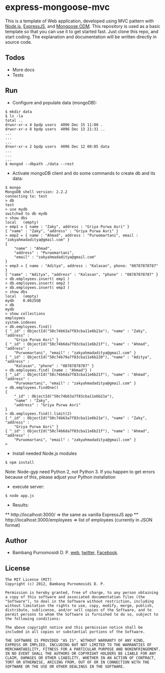 express-mongoose-mvc
====================

This is a template of Web application, developed using MVC pattern with [Node.js](http://nodejs.org), [ExpressJS](http://expressjs.com), and [Mongoose ODM](http://mongoosejs.com). This repository is used as a basic template so that you can use it to get started fast. Just clone this repo, and start coding. The explanation and documentation will be written directly in source code. 

Todos
-----
* More docs 
* Tests

Run
---

* Configure and populate data (mongoDB):

~~~
$ mkdir data
$ ls -la
total ..
drwxr-xr-x 4 bpdp users  4096 Dec 15 11:00 .
drwxr-xr-x 8 bpdp users  4096 Dec 13 21:31 ..
...
...
...
drwxr-xr-x 2 bpdp users  4096 Dec 12 08:05 data
...
...
...
$ mongod --dbpath ./data --rest
~~~

* Activate mongoDB client and do some commands to create db and its data:

~~~
$ mongo
MongoDB shell version: 2.2.2
connecting to: test
> db
test
> use mydb
switched to db mydb
> show dbs
local	(empty)
> emp1 = { name : "Zaky", address : "Griya Purwa Asri" }
{ "name" : "Zaky", "address" : "Griya Purwa Asri" }
> emp2 = { name : "Ahmad", address : "Purwomartani", email : "zakyahmadaditya@gmail.com" }
{
	"name" : "Ahmad",
	"address" : "Purwomartani",
	"email" : "zakyahmadaditya@gmail.com"
}
> emp3 = { name : "Aditya", address : "Kalasan", phone: "08787878787" }
{ "name" : "Aditya", "address" : "Kalasan", "phone" : "08787878787" }
> db.employees.insert( emp1 )
> db.employees.insert( emp2 )
> db.employees.insert( emp3 )
> show dbs
local	(empty)
mydb	0.0625GB
> db
mydb
> show collections
employees
system.indexes
> db.employees.find()
{ "_id" : ObjectId("50c74b63a7f83cba11e6b21e"), "name" : "Zaky", "address" : 
	"Griya Purwa Asri" }
{ "_id" : ObjectId("50c74b6da7f83cba11e6b21f"), "name" : "Ahmad", "address" : 
	"Purwomartani", "email" : "zakyahmadaditya@gmail.com" }
{ "_id" : ObjectId("50c74b79a7f83cba11e6b220"), "name" : "Aditya", "address" : 
	"Kalasan", "phone" : "08787878787" }
> db.employees.find( {name : "Ahmad"} )
{ "_id" : ObjectId("50c74b6da7f83cba11e6b21f"), "name" : "Ahmad", "address" : 
	"Purwomartani", "email" : "zakyahmadaditya@gmail.com" }
> db.employees.findOne()
{
	"_id" : ObjectId("50c74b63a7f83cba11e6b21e"),
	"name" : "Zaky",
	"address" : "Griya Purwa Asri"
}
> db.employees.find().limit(2)
{ "_id" : ObjectId("50c74b63a7f83cba11e6b21e"), "name" : "Zaky", "address" : 
	"Griya Purwa Asri" }
{ "_id" : ObjectId("50c74b6da7f83cba11e6b21f"), "name" : "Ahmad", "address" : 
	"Purwomartani", "email" : "zakyahmadaditya@gmail.com" }
> 
~~~

* Install needed Node.js modules

~~~
$ npm install
~~~

Note: 
Node-gyp need Python 2, not Python 3. If you happen to get errors
because of this, please adjust your Python installation

* execute server:

~~~
$ node app.js
~~~

* Results:

** http://localhost:3000/ => the same as vanilla ExpressJS app
** http://localhost:3000/employees => list of employees (currently in JSON
format)

Author
------

* Bambang Purnomosidi D. P. [web](http://bpdp.name), [twitter](http://twitter.com/#!/bpdp), [Facebook](http://www.facebook.com/bambangpdp).

License
-------

~~~
The MIT License (MIT)
Copyright (c) 2012, Bambang Purnomosidi D. P.

Permission is hereby granted, free of charge, to any person obtaining a copy of this software and associated documentation files (the "Software"), to deal in the Software without restriction, including without limitation the rights to use, copy, modify, merge, publish, distribute, sublicense, and/or sell copies of the Software, and to permit persons to whom the Software is furnished to do so, subject to the following conditions:

The above copyright notice and this permission notice shall be included in all copies or substantial portions of the Software.

THE SOFTWARE IS PROVIDED "AS IS", WITHOUT WARRANTY OF ANY KIND, EXPRESS OR IMPLIED, INCLUDING BUT NOT LIMITED TO THE WARRANTIES OF MERCHANTABILITY, FITNESS FOR A PARTICULAR PURPOSE AND NONINFRINGEMENT. IN NO EVENT SHALL THE AUTHORS OR COPYRIGHT HOLDERS BE LIABLE FOR ANY CLAIM, DAMAGES OR OTHER LIABILITY, WHETHER IN AN ACTION OF CONTRACT, TORT OR OTHERWISE, ARISING FROM, OUT OF OR IN CONNECTION WITH THE SOFTWARE OR THE USE OR OTHER DEALINGS IN THE SOFTWARE.
~~~
